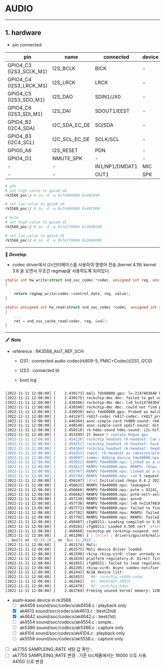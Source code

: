 # AUDIO

-----
## 1. hardware

 * pin connected

| **pin**                   	| **name**      	| **connected**  	| **device** 	|
|---------------------------	|---------------	|----------------	|------------	|
| GPIO4_C3 (I2S3_SCLK_M1)     	| I2S_BCLK      	| BICK           	| -          	|
| GPIO4_C4 (I2S3_LRCK_M1)     	| I2S_LRCK      	| LRCK           	| -          	|
| GPIO4_C5 (I2S3_SDO_M1)     	| I2S_DAO       	| SDIN1/JX0      	| -           	|
| GPIO4_C6 (I2S3_SDI_M1)     	| I2S_DAI       	| SDOUT1/EEST    	| -          	|
| GPIO4_B2 (I2C4_SDA)       	| I2C_SDA_EC_DE 	| SO/SDA         	| -          	|
| GPIO4_B3 (I2C4_SCL)       	| I2C_SCL_EC_DE 	| SCLK/SCL       	| -          	|
| GPIO0_A6                   	| I2S_RESET     	| PDN            	| -          	|
| GPIO4_D1                  	| NMUTE_SPK     	| -              	| -          	|
| -                         	| -             	| IN1/NP1/DMDAT1 	| MIC        	|
| -                         	| -             	| OUT1           	| SPK        	|


```bash
# pdn
# set high value to gpio0_a6
rk3568_poc:/ # io -4 -w 0xfdd60000 0x40C040

# set low value to gpio0_a6
rk3568_poc:/ # io -4 -w 0xfdd60000 0x40C000
```

```bash
# mute
# set high value to gpio4_d1
rk3568_poc:/ # io -4 -w 0xfe770004 0x2000200

# set low value to gpio4_d1
rk3568_poc:/ # io -4 -w 0xfe770004 0x2000000
```



-----

🗿 ***Develop***

 * codec driver에서 i2c인터페이스를 사용하여 명령어 전송.(kernel 4.19)
 kernel 3.8 을 오면서 무조건 regmap을 사용하도록 되어있다. 

```c
static int hw_write(struct snd_soc_codec *codec, unsigned int reg, unsigned int value)
{
	...
	return regmap_write(codec->control_data, reg, value);
}

static unsigned int hw_read(struct snd_soc_codec *codec, unsigned int reg)
{
	...
	ret = snd_soc_cache_read(codec, reg, &val);
}
```

-----


🖋 ***Note***

 * reference : RK3568_AIoT_REF_SCH
   - I2S1 : connected audio codec(rk809-5; PMIC+Codec)(I2S1, I2C0)
   - I2S3 : connected bt

   - boot log
```bash

[2022-11-11 12:08:08] [    2.430173] mali fde60000.gpu: l=-2147483648 h=2147483647 hyst=0 l_limit=0 h_limit=0 h_table=0
[2022-11-11 12:08:08] [    2.430175] rockchip-dmc dmc: failed to get vop pn to msch rl
[2022-11-11 12:08:08] [    2.430286] rockchip-dmc dmc: l=0 h=2147483647 hyst=5000 l_limit=0 h_limit=0 h_table=0
[2022-11-11 12:08:08] [    2.430340] rockchip-dmc dmc: could not find power_model node
[2022-11-11 12:08:08] [    2.430930] mali fde60000.gpu: Probed as mali0
[2022-11-11 12:08:08] [    2.441247] rk817-codec rk817-codec: rk817_probe: chip_name:0x80, chip_ver:0x94
[2022-11-11 12:08:08] [    2.446364] asoc-simple-card rk809-sound: rk817-hifi <-> fe410000.i2s mapping ok
[2022-11-11 12:08:08] [    2.448548] asoc-simple-card spdif-sound: dit-hifi <-> fe460000.spdif mapping ok
[2022-11-11 12:08:08] [    2.450110] rk-hdmi-sound hdmi-sound: i2s-hifi <-> fe400000.i2s mapping ok
[2022-11-11 12:08:08] [    2.453399] It doesn't contain Rogue gpu
[2022-11-11 12:08:08] [    2.454126] rockchip_headset rk-headset: Can not read property hook_gpio
[2022-11-11 12:08:08] [    2.454152] rockchip_headset rk-headset: have not set adc chan
[2022-11-11 12:08:08] [    2.454164] rockchip_headset rk-headset: headset have no hook mode
[2022-11-11 12:08:08] [    2.454353] input: rk-headset as /devices/platform/rk-headset/input/input5
[2022-11-11 12:08:08] [    2.454997] iommu: Adding device fde40000.npu to group 0
[2022-11-11 12:08:08] [    2.455022] RKNPU fde40000.npu: Linked as a consumer to fde4b000.iommu
[2022-11-11 12:08:08] [    2.455612] RKNPU fde40000.npu: RKNPU: rknpu iommu is enabled, using iommu mode
[2022-11-11 12:08:08] [    2.455767] RKNPU fde40000.npu: Linked as a consumer to regulator.20
[2022-11-11 12:08:08] [    2.455794] RKNPU fde40000.npu: can't request region for resource [mem 0xfde40000-0xfde4ffff]
[2022-11-11 12:08:08] [    2.456247] [drm] Initialized rknpu 0.4.2 20210701 for fde40000.npu on minor 1
[2022-11-11 12:08:08] [    2.456621] RKNPU fde40000.npu: leakage=5
[2022-11-11 12:08:08] [    2.456666] RKNPU fde40000.npu: pvtm = 92241, form pvtm_value
[2022-11-11 12:08:08] [    2.456682] RKNPU fde40000.npu: pvtm-volt-sel=2
[2022-11-11 12:08:08] [    2.457139] RKNPU fde40000.npu: avs=0
[2022-11-11 12:08:08] [    2.457738] RKNPU fde40000.npu: l=0 h=2147483647 hyst=5000 l_limit=0 h_limit=0 h_table=0
[2022-11-11 12:08:08] [    2.457771] RKNPU fde40000.npu: failed to find power_model node
[2022-11-11 12:08:08] [    2.457782] RKNPU fde40000.npu: RKNPU: failed to initialize power model
[2022-11-11 12:08:08] [    2.457792] RKNPU fde40000.npu: RKNPU: failed to get dynamic-coefficient
[2022-11-11 12:08:08] [    2.458407] cfg80211: Loading compiled-in X.509 certificates for regulatory database
[2022-11-11 12:08:08] [    2.459281] cfg80211: Loaded X.509 cert 'sforshee: 00b28ddf47aef9cea7'
[2022-11-11 12:08:08] [    2.460468] rockchip-pm rockchip-suspend: not set pwm-regulator-config
[2022-11-11 12:08:08] [    2.461206] I : [File] : drivers/gpu/arm/mali400/mali/linux/mali_kernel_linux.c; [Line] : 417; [Func] : mali_module_init(); svn_rev_string_from_arm of this mali_ko is '', rk_ko_ver is '5
', built at '02:33:24', on 'Nov 11 2022'.
[2022-11-11 12:08:08] [    2.461574] Mali:
[2022-11-11 12:08:08] [    2.461575] Mali device driver loaded
[2022-11-11 12:08:08] [    2.461598] rkisp rkisp-vir0: clear unready subdev num: 2
[2022-11-11 12:08:08] [    2.461839] platform regulatory.0: Direct firmware load for regulatory.db failed with error -2
[2022-11-11 12:08:08] [    2.461855] cfg80211: failed to load regulatory.db
[2022-11-11 12:08:08] [    2.462205] rkisp-vir0: Async subdev notifier completed
[2022-11-11 12:08:08] [    2.462442] ALSA device list:
[2022-11-11 12:08:08] [    2.462453]   #0: rockchip,rk809-codec
[2022-11-11 12:08:08] [    2.462462]   #1: ROCKCHIP,SPDIF
[2022-11-11 12:08:08] [    2.462470]   #2: rockchip,hdmi
[2022-11-11 12:08:08] [    2.463764] Freeing unused kernel memory: 1280K

```

 * asahi-kasei device in rk3568
   - [ ] ak4458  sound/soc/codecs/ak4458.c : playback only
   - [x] ak4613  sound/soc/codecs/ak4613.c : best(2nd)
   - [x] ak4642  sound/soc/codecs/ak4642.c : best(1st)
   - [ ] ak4554  sound/soc/codecs/ak4554.c : simple..
   - [ ] ak5386  sound/soc/codecs/ak5386.c : capture only
   - [ ] ak4104  sound/soc/codecs/ak4104.c : playback only 
   - [ ] ak5558  sound/soc/codecs/ak5558.c : capture only

 - [ ] ak7755 SAMPLEING_RATE 세팅 값 확인 :
 - [ ] ak7755 SAMPLEING_RATE 변경 : 기존 tcc제품에서는 16000 으로 사용. 44100 으로 변경 
